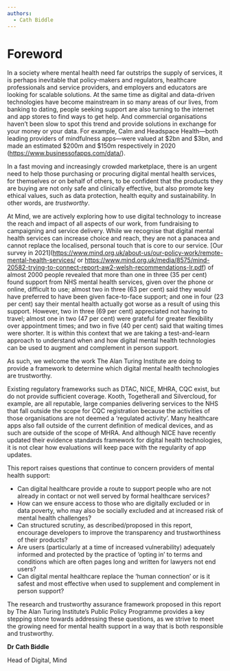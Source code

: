 ```yaml
---
authors:
  - Cath Biddle
---
```

# Foreword

In a society where mental health need far outstrips the supply of services, it is perhaps inevitable that policy-makers and regulators, healthcare professionals and service providers, and employers and educators are looking for scalable solutions. At the same time as digital and data-driven technologies have become mainstream in so many areas of our lives, from banking to dating, people seeking support are also turning to the internet and app stores to find ways to get help. And commercial organisations haven’t been slow to spot this trend and provide solutions in exchange for your money or your data. For example, Calm and Headspace Health—both leading providers of mindfulness apps—were valued at $2bn and $3bn, and made an estimated $200m and $150m respectively in 2020 (https://www.businessofapps.com/data/).

In a fast moving and increasingly crowded marketplace, there is an urgent need to help those purchasing or procuring digital mental health services, for themselves or on behalf of others, to be confident that the products they are buying are not only safe and clinically effective, but also promote key ethical values, such as data protection, health equity and sustainability.  In other words, are *trustworthy*.

At Mind, we are actively exploring how to use digital technology to increase the reach and impact of all aspects of our work, from fundraising to campaigning and service delivery. While we recognise that digital mental health services can increase choice and reach, they are not a panacea and cannot replace the localised, personal touch that is core to our service.  [Our survey in 2021](https://www.mind.org.uk/about-us/our-policy-work/remote-mental-health-services/ or https://www.mind.org.uk/media/8575/mind-20582-trying-to-connect-report-aw2-welsh-recommendations-lr.pdf) of almost 2000 people revealed that more than one in three (35 per cent) found support from NHS mental health services, given over the phone or online, difficult to use; almost two in three (63 per cent) said they would have preferred to have been given face-to-face support; and one in four (23 per cent) say their mental health actually got worse as a result of using this support. However, two in three (69 per cent) appreciated not having to travel; almost one in two (47 per cent) were grateful for greater flexibility over appointment times; and two in five (40 per cent) said that waiting times were shorter. It is within this context that we are taking a test-and-learn approach to understand when and how digital mental health technologies can be used to augment and complement in person support.

As such, we welcome the work The Alan Turing Institute are doing to provide a framework to determine which digital mental health technologies are trustworthy.

Existing regulatory frameworks such as DTAC, NICE, MHRA, CQC exist, but do not provide sufficient coverage. Kooth, Togetherall and Silvercloud, for example, are all reputable, large companies delivering services to the NHS that fall outside the scope for CQC registration because the activities of those organisations are not deemed a ‘regulated activity’. Many healthcare apps also fall outside of the current definition of medical devices, and as such are outside of the scope of MHRA. And although NICE have recently updated their evidence standards framework for digital health technologies, it is not clear how evaluations will keep pace with the regularity of app updates.

This report raises questions that continue to concern providers of mental health support:

- Can digital healthcare provide a route to support people who are not already in contact or not well served by formal healthcare services?
- How can we ensure access to those who are digitally excluded or in data poverty, who may also be socially excluded and at increased risk of mental health challenges?
- Can structured scrutiny, as described/proposed in this report, encourage developers to improve the transparency and trustworthiness of their products?
- Are users (particularly at a time of increased vulnerability) adequately informed and protected by the practice of ‘opting in’ to terms and conditions which are often pages long and written for lawyers not end users?
- Can digital mental healthcare replace the ‘human connection’ or is it safest and most effective when used to supplement and complement in person support?

The research and trustworthy assurance framework proposed in this report by The Alan Turing Institute’s Public Policy Programme provides a key stepping stone towards addressing these questions, as we strive to meet the growing need for mental health support in a way that is both responsible and trustworthy.

**Dr Cath Biddle**

Head of Digital, Mind
